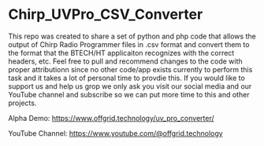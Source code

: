 # Chirp_UVPro_CSV_Converter
This repo was created to share a set of python and php code that allows the output of Chirp Radio Programmer files in .csv format and convert them to the format that the BTECH/HT applicaiton recognizes with the correct headers, etc. Feel free to pull and recommend changes to the code with proper attributionn since no other code/app exists currently to perform this task and it takes a lot of personal time to provdie this. If you would like to support us and help us grop we only ask you visit our social media and our YouTube channel and subscribe so we can put more time to this and other projects.

Alpha Demo: https://www.offgrid.technology/uv_pro_converter/

YouTube Channel: https://www.youtube.com/@offgrid.technology
